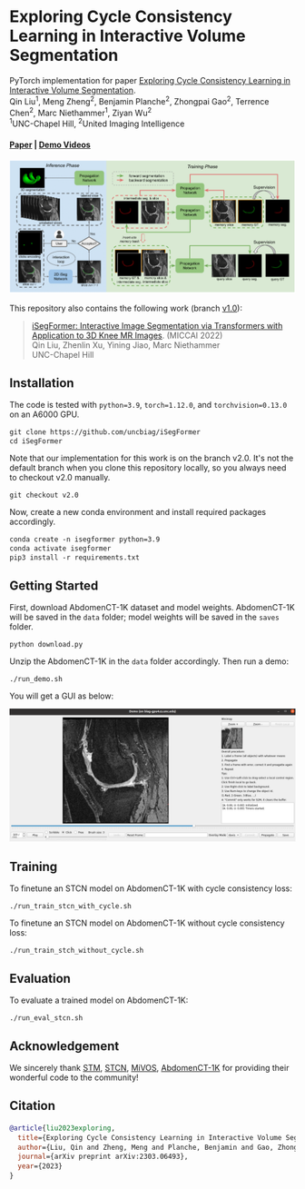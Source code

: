 # Exploring Cycle Consistency Learning in Interactive Volume Segmentation
PyTorch implementation for paper 
[Exploring Cycle Consistency Learning in Interactive Volume Segmentation](https://arxiv.org/abs/2303.06493). <br>
Qin Liu<sup>1</sup>,
Meng Zheng<sup>2</sup>,
Benjamin Planche<sup>2</sup>,
Zhongpai Gao<sup>2</sup>,
Terrence Chen<sup>2</sup>,
Marc Niethammer<sup>1</sup>, 
Ziyan Wu<sup>2</sup> <br>
<sup>1</sup>UNC-Chapel Hill, <sup>2</sup>United Imaging Intelligence</sup> <br>
#### [Paper](https://arxiv.org/abs/2303.06493) | [Demo Videos](https://drive.google.com/drive/folders/1bPLn7ZsZB3xRKNhxOB0ewWX3rlxp2pK_?usp=sharing)

<p align="center">
  <img src="./assets/framework.png" alt="drawing", width="780"/>
</p>

This repository also contains the following work (branch [v1.0](https://github.com/uncbiag/iSegFormer/tree/v2.0)): 
> [iSegFormer: Interactive Image Segmentation via Transformers with Application to 3D Knee MR Images](https://arxiv.org/abs/2112.11325). (MICCAI 2022) <br>
> Qin Liu,
> Zhenlin Xu,
> Yining Jiao,
> Marc Niethammer <br>
> UNC-Chapel Hill <br>

## Installation
The code is tested with ``python=3.9``, ``torch=1.12.0``, and ``torchvision=0.13.0`` on an A6000 GPU.
```
git clone https://github.com/uncbiag/iSegFormer
cd iSegFormer
```
Note that our implementation for this work is on the branch v2.0. It's not the default branch when you clone this repository locally, so you always need to checkout v2.0 manually.
```
git checkout v2.0
```
Now, create a new conda environment and install required packages accordingly.
```
conda create -n isegformer python=3.9
conda activate isegformer
pip3 install -r requirements.txt
```

## Getting Started
First, download AbdomenCT-1K dataset and model weights. AbdomenCT-1K will be saved in the ``data`` folder; model weights will be saved in the ``saves`` folder.
```
python download.py
```
Unzip the AbdomenCT-1K in the ``data`` folder accordingly. Then run a demo:
```
./run_demo.sh
```
You will get a GUI as below: 
<p align="center">
  <img src="./assets/ivos_gui.png" alt="drawing", width="700"/>
</p>

## Training
To finetune an STCN model on AbdomenCT-1K with cycle consistency loss:
```
./run_train_stcn_with_cycle.sh
```
To finetune an STCN model on AbdomenCT-1K without cycle consistency loss:
```
./run_train_stch_without_cycle.sh
```

## Evaluation
To evaluate a trained model on AbdomenCT-1K:
```
./run_eval_stcn.sh
```

## Acknowledgement

We sincerely thank [STM](https://github.com/seoungwugoh/STM), [STCN](https://github.com/hkchengrex/STCN), [MiVOS](https://github.com/hkchengrex/MiVOS), [AbdomenCT-1K](https://github.com/JunMa11/AbdomenCT-1K) for providing their wonderful code to the community!


## Citation
```bibtex
@article{liu2023exploring,
  title={Exploring Cycle Consistency Learning in Interactive Volume Segmentation},
  author={Liu, Qin and Zheng, Meng and Planche, Benjamin and Gao, Zhongpai and Chen, Terrence and Niethammer, Marc and Wu, Ziyan},
  journal={arXiv preprint arXiv:2303.06493},
  year={2023}
}
```
